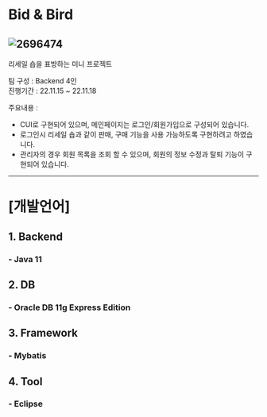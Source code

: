 # Bid & Bird

![2696474](https://user-images.githubusercontent.com/113497486/225845559-dacd231f-c992-42bb-a2b4-29629990461a.jpg)
------------

리세일 숍을 표방하는 미니 프로젝트

팀 구성 : Backend 4인  
진행기간 : 22.11.15 ~ 22.11.18

주요내용 :
- CUI로 구현되어 있으며, 메인페이지는 로그인/회원가입으로 구성되어 있습니다.
- 로그인시 리세일 숍과 같이 판매, 구매 기능을 사용 가능하도록 구현하려고 하였습니다.
- 관리자의 경우 회원 목록을 조회 할 수 있으며, 회원의 정보 수정과 탈퇴 기능이 구현되어 있습니다.

------------

# [개발언어]
## 1. Backend
### - Java 11

## 2. DB
### - Oracle DB 11g Express Edition 

## 3. Framework
### - Mybatis

## 4. Tool
### - Eclipse

